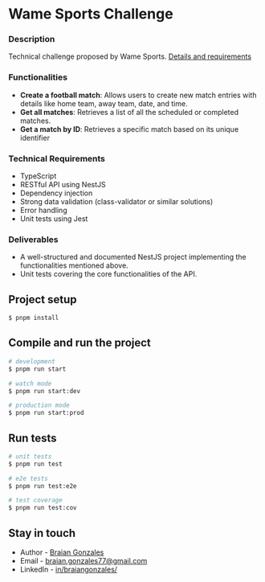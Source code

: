 # Wame Sports Challenge

### Description

Technical challenge proposed by Wame Sports. [Details and requirements](/docs/technical-interview-project.pdf)

### Functionalities

- __Create a football match__: Allows users to create new match entries with details like 
home team, away team, date, and time. 
- __Get all matches__: Retrieves a list of all the scheduled or completed matches. 
- __Get a match by ID__: Retrieves a specific match based on its unique identifier

### Technical Requirements

- TypeScript
- RESTful API using NestJS
- Dependency injection
- Strong data validation (class-validator or similar solutions)
- Error handling
- Unit tests using Jest

### Deliverables

- A well-structured and documented NestJS project implementing the functionalities 
mentioned above. 
- Unit tests covering the core functionalities of the API.

## Project setup

```bash
$ pnpm install
```

## Compile and run the project

```bash
# development
$ pnpm run start

# watch mode
$ pnpm run start:dev

# production mode
$ pnpm run start:prod
```

## Run tests

```bash
# unit tests
$ pnpm run test

# e2e tests
$ pnpm run test:e2e

# test coverage
$ pnpm run test:cov
```

## Stay in touch

- Author - [Braian Gonzales](https://braiangonzales.vercel.app/)
- Email - [braian.gonzales77@gmail.com](mailto:braian.gonzales77@gmail.com)
- LinkedIn - [in/braiangonzales/](https://www.linkedin.com/in/braiangonzales/)
